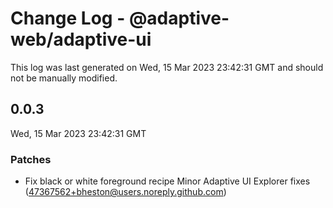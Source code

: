 # Change Log - @adaptive-web/adaptive-ui

This log was last generated on Wed, 15 Mar 2023 23:42:31 GMT and should not be manually modified.

<!-- Start content -->

## 0.0.3

Wed, 15 Mar 2023 23:42:31 GMT

### Patches

- Fix black or white foreground recipe Minor Adaptive UI Explorer fixes (47367562+bheston@users.noreply.github.com)
